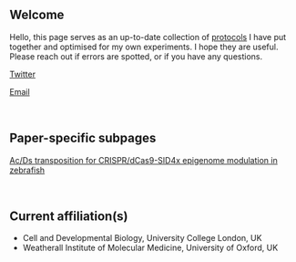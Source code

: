## Welcome

Hello, this page serves as an up-to-date collection of [protocols](https://vchongmorrison.github.io/protocols/) I have put together and optimised for my own experiments. I hope they are useful. Please reach out if errors are spotted, or if you have any questions.

[Twitter](https://twitter.com/van_cmorr?s=20&t=f0hoHmA8onWGtx8iOJFnAQ)

[Email](https://vchongmorrison.github.io/email/)

<br>

## Paper-specific subpages

[Ac/Ds transposition for CRISPR/dCas9-SID4x epigenome modulation in zebrafish](https://vchongmorrison.github.io/zfCRISPRi/)

<br>

## Current affiliation(s)

- Cell and Developmental Biology, University College London, UK
- Weatherall Institute of Molecular Medicine, University of Oxford, UK

